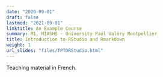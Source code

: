 ```yaml
---
date: "2020-09-01"
draft: false
lastmod: "2021-09-01"
linktitle: An Example Course
summary: M1, MIASHS - University Paul Valéry Montpellier
title: Introduction to RStudio and Rmarkdown
weight: 1
url_slides: "files/TPTDRStudio.html"
---
```


Teaching material in French.